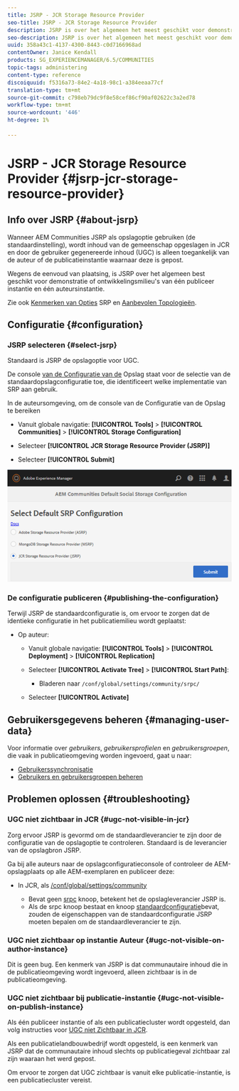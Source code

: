 ```yaml
---
title: JSRP - JCR Storage Resource Provider
seo-title: JSRP - JCR Storage Resource Provider
description: JSRP is over het algemeen het meest geschikt voor demonstratie- of ontwikkelomgevingen van één publicatie-instantie en één auteur-instantie
seo-description: JSRP is over het algemeen het meest geschikt voor demonstratie- of ontwikkelomgevingen van één publicatie-instantie en één auteur-instantie
uuid: 358a43c1-4137-4300-8443-c0d7166968ad
contentOwner: Janice Kendall
products: SG_EXPERIENCEMANAGER/6.5/COMMUNITIES
topic-tags: administering
content-type: reference
discoiquuid: f5316a73-84e2-4a18-98c1-a384eeaa77cf
translation-type: tm+mt
source-git-commit: c798eb79dc9f8e58cef86cf90af02622c3a2ed78
workflow-type: tm+mt
source-wordcount: '446'
ht-degree: 1%

---
```



# JSRP - JCR Storage Resource Provider {#jsrp-jcr-storage-resource-provider}

## Info over JSRP {#about-jsrp}

Wanneer AEM Communities JSRP als opslagoptie gebruiken (de standaardinstelling), wordt inhoud van de gemeenschap opgeslagen in JCR en door de gebruiker gegenereerde inhoud (UGC) is alleen toegankelijk van de auteur of de publicatieinstantie waarnaar deze is gepost.

Wegens de eenvoud van plaatsing, is JSRP over het algemeen best geschikt voor demonstratie of ontwikkelingsmilieu&#39;s van één publiceer instantie en één auteursinstantie.

Zie ook [Kenmerken van Opties](working-with-srp.md#characteristics-of-srp-options) SRP en [Aanbevolen Topologieën](topologies.md).

## Configuratie {#configuration}

### JSRP selecteren {#select-jsrp}

Standaard is JSRP de opslagoptie voor UGC.

De console [van de Configuratie van de](srp-config.md) Opslag staat voor de selectie van de standaardopslagconfiguratie toe, die identificeert welke implementatie van SRP aan gebruik.

In de auteursomgeving, om de console van de Configuratie van de Opslag te bereiken

* Vanuit globale navigatie: **[!UICONTROL Tools]** > **[!UICONTROL Communities]** > **[!UICONTROL Storage Configuration]**

* Selecteer **[!UICONTROL JCR Storage Resource Provider (JSRP)]**

* Selecteer **[!UICONTROL Submit]**

![chlimage_1-234](assets/chlimage_1-234.png)

### De configuratie publiceren {#publishing-the-configuration}

Terwijl JSRP de standaardconfiguratie is, om ervoor te zorgen dat de identieke configuratie in het publicatiemilieu wordt geplaatst:

* Op auteur:

   * Vanuit globale navigatie: **[!UICONTROL Tools]** > **[!UICONTROL Deployment]** > **[!UICONTROL Replication]**
   * Selecteer **[!UICONTROL Activate Tree]** > **[!UICONTROL Start Path]**:

      * Bladeren naar `/conf/global/settings/community/srpc/`
   * Selecteer **[!UICONTROL Activate]**


## Gebruikersgegevens beheren {#managing-user-data}

Voor informatie over *gebruikers*, *gebruikersprofielen* en *gebruikersgroepen*, die vaak in publicatieomgeving worden ingevoerd, gaat u naar:

* [Gebruikerssynchronisatie](sync.md)
* [Gebruikers en gebruikersgroepen beheren](users.md)

## Problemen oplossen {#troubleshooting}

### UGC niet zichtbaar in JCR {#ugc-not-visible-in-jcr}

Zorg ervoor JSRP is gevormd om de standaardleverancier te zijn door de configuratie van de opslagoptie te controleren. Standaard is de leverancier van de opslagbron JSRP.

Ga bij alle auteurs naar de opslagconfiguratieconsole of controleer de AEM-opslagplaats op alle AEM-exemplaren en publiceer deze:

* In JCR, als [/conf/global/settings/community](http://localhost:4502/crx/de/index.jsp#/conf/global/settings/community)

   * Bevat geen [srpc](http://localhost:4502/crx/de/index.jsp#/conf/global/settings/community/srpc) knoop, betekent het de opslagleverancier JSRP is.
   * Als de srpc knoop bestaat en knoop [standaardconfiguratie](http://localhost:4502/crx/de/index.jsp#/conf/global/settings/community/srpc/defaultconfiguration)bevat, zouden de eigenschappen van de standaardconfiguratie JSRP moeten bepalen om de standaardleverancier te zijn.

### UGC niet zichtbaar op instantie Auteur {#ugc-not-visible-on-author-instance}

Dit is geen bug. Een kenmerk van JSRP is dat communautaire inhoud die in de publicatieomgeving wordt ingevoerd, alleen zichtbaar is in de publicatieomgeving.

### UGC niet zichtbaar bij publicatie-instantie {#ugc-not-visible-on-publish-instance}

Als één publiceer instantie of als een publicatiecluster wordt opgesteld, dan volg instructies voor [UGC niet Zichtbaar in JCR](#ugc-not-visible-in-jcr).

Als een publicatielandbouwbedrijf wordt opgesteld, is een kenmerk van JSRP dat de communautaire inhoud slechts op publicatiegeval zichtbaar zal zijn waaraan het werd gepost.

Om ervoor te zorgen dat UGC zichtbaar is vanuit elke publicatie-instantie, is een publicatiecluster vereist.

